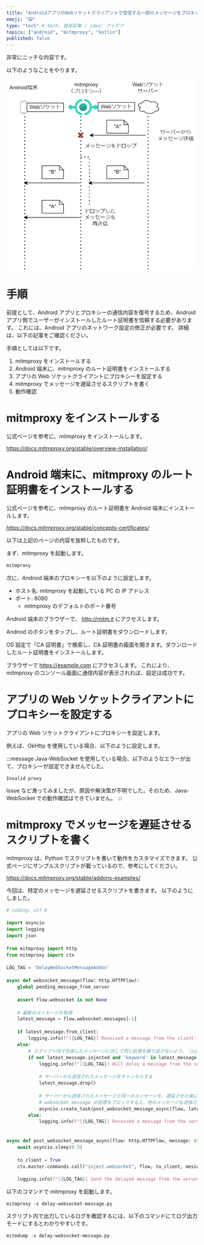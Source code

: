 ```yaml
---
title: "AndroidアプリのWebソケットクライアントで受信する一部のメッセージをプロキシから遅延させる"
emoji: "😺"
type: "tech" # tech: 技術記事 / idea: アイデア
topics: ["android", "mitmproxy", "kotlin"]
published: false
---
```


<!-- cSpell:ignore asyncio, mitmdump, mitmproxy -->

非常にニッチな内容です。

以下のようなことをやります。

![](/images/delay-websocket-message-to-android/summary.png)

# 手順

前提として、Android アプリとプロキシーの通信内容を復号するため、Android アプリ側でユーザーがインストールしたルート証明書を信頼する必要があります。
これには、Android アプリのネットワーク設定の修正が必要です。
詳細は、以下の記事をご確認ください。

手順としては以下です。

1. mitmproxy をインストールする
2. Android 端末に、mitmproxy のルート証明書をインストールする
3. アプリの Web ソケットクライアントにプロキシーを設定する
4. mitmproxy でメッセージを遅延させるスクリプトを書く
5. 動作確認

# mitmproxy をインストールする

公式ページを参考に、mitmproxy をインストールします。

https://docs.mitmproxy.org/stable/overview-installation/

# Android 端末に、mitmproxy のルート証明書をインストールする

公式ページを参考に、mitmproxy のルート証明書を Android 端末にインストールします。

https://docs.mitmproxy.org/stable/concepts-certificates/

以下は上記のページの内容を抜粋したものです。

まず、mitmproxy を起動します。

```bash
mitmproxy
```

次に、Android 端末のプロキシーを以下のように設定します。

- ホスト名: mitmproxy を起動している PC の IP アドレス
- ポート: 8080
  - mitmproxy のデフォルトのポート番号

Android 端末のブラウザーで、 http://mitm.it にアクセスします。

Android のボタンをタップし、ルート証明書をダウンロードします。

OS 設定で「CA 証明書」で検索し、CA 証明書の画面を開きます。ダウンロードしたルート証明書をインストールします。

ブラウザーで https://example.com にアクセスします。
これにより、mitmproxy のコンソール画面に通信内容が表示されれば、設定は成功です。

# アプリの Web ソケットクライアントにプロキシーを設定する

アプリの Web ソケットクライアントにプロキシーを設定します。

例えば、OkHttp を使用している場合、以下のように設定します。

:::message
Java-WebSocket を使用している場合、以下のようなエラーが出て、プロキシーが設定できませんでした。

```log
Invalid proxy
```

Issue など漁ってみましたが、原因や解決策が不明でした。そのため、Java-WebSocket での動作確認はできていません。
:::

# mitmproxy でメッセージを遅延させるスクリプトを書く

mitmproxy は、Python でスクリプトを書いて動作をカスタマイズできます。
公式ページにサンプルスクリプトが載っているので、参考にしてください。

https://docs.mitmproxy.org/stable/addons-examples/

今回は、特定のメッセージを遅延させるスクリプトを書きます。
以下のようにしました。

```python:delay-websocket-message.py
# coding: utf-8

import asyncio
import logging
import json

from mitmproxy import http
from mitmproxy import ctx

LOG_TAG = 'DelayWebSocketMessageAddon'

async def websocket_message(flow: http.HTTPFlow):
    global pending_message_from_server

    assert flow.websocket is not None

    # 最新のメッセージを取得
    latest_message = flow.websocket.messages[-1]

    if latest_message.from_client:
        logging.info(f"[{LOG_TAG}] Received a message from the client: {latest_message.text}")
    else:
        # スクリプト内で生成したメッセージに対して同じ処理を繰り返さないよう、`injected` フラグで識別
        if not latest_message.injected and 'keyword' in latest_message.text
            logging.info(f"[{LOG_TAG}] Will delay a message from the server: {latest_message.text}")

            # サーバーから送信されたメッセージをキャンセルする
            latest_message.drop()

            # サーバーから送信されたメッセージと同一のメッセージを、遅延させた後に再送する
            # websocket_message の処理をブロックすると、他のメッセージも送信されないため、非同期で処理する
            asyncio.create_task(post_websocket_message_async(flow, latest_message.text))
        else:
            logging.info(f"[{LOG_TAG}] Received a message from the server: {latest_message.text}")


async def post_websocket_message_async(flow: http.HTTPFlow, message: str):
    await asyncio.sleep(0.5)

    to_client = True
    ctx.master.commands.call("inject.websocket", flow, to_client, message.encode())

    logging.info(f"[{LOG_TAG}] Send the delayed message from the server: {message}")
```

以下のコマンドで mitmproxy を起動します。

```shell
mitmproxy -s delay-websocket-message.py
```

スクリプト内で出力しているログを確認するには、以下のコマンドにてログ出力モードにするとわかりやすいです。

```shell
mitmdump -s delay-websocket-message.py
```
